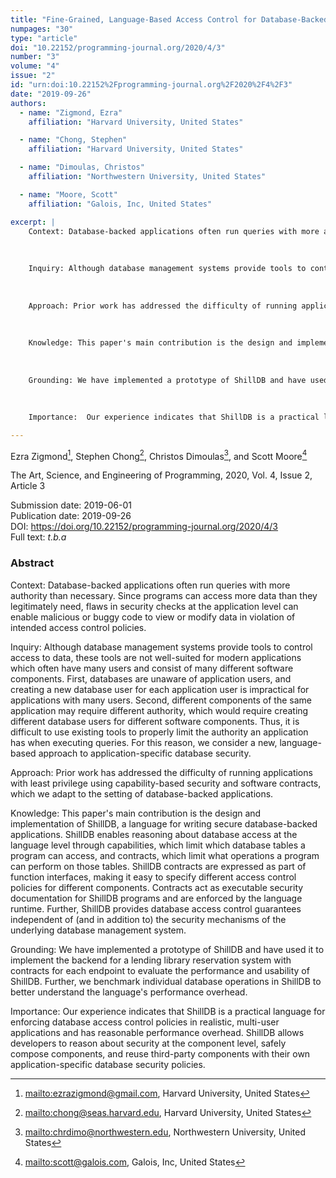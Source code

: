 ```yaml
---
title: "Fine-Grained, Language-Based Access Control for Database-Backed Applications"
numpages: "30"
type: "article"
doi: "10.22152/programming-journal.org/2020/4/3"
number: "3"
volume: "4"
issue: "2"
id: "urn:doi:10.22152%2Fprogramming-journal.org%2F2020%2F4%2F3"
date: "2019-09-26"
authors: 
  - name: "Zigmond, Ezra"
    affiliation: "Harvard University, United States"

  - name: "Chong, Stephen"
    affiliation: "Harvard University, United States"

  - name: "Dimoulas, Christos"
    affiliation: "Northwestern University, United States"

  - name: "Moore, Scott"
    affiliation: "Galois, Inc, United States"

excerpt: |
    Context: Database-backed applications often run queries with more authority than necessary. Since programs can access more data than they legitimately need, flaws in security checks at the application level can enable malicious or buggy code to view or modify data in violation of intended access control policies. 
    
    
    
    Inquiry: Although database management systems provide tools to control access to data, these tools are not well-suited for modern applications which often have many users and consist of many different software components. First, databases are unaware of application users, and creating a new database user for each application user is impractical for applications with many users. Second, different components of the same application may require different authority, which would require creating different database users for different software components. Thus, it is difficult to use existing tools to properly limit the authority an application has when executing queries. For this reason, we consider a new, language-based approach to application-specific database security. 
    
    
    
    Approach: Prior work has addressed the difficulty of running applications with least privilege using capability-based security and software contracts, which we adapt to the setting of database-backed applications.
    
    
    
    Knowledge: This paper's main contribution is the design and implementation of ShillDB, a language for writing secure database-backed applications. ShillDB enables reasoning about database access at the language level through capabilities, which limit which database tables a program can access, and contracts, which limit what operations a program can perform on those tables. ShillDB contracts are expressed as part of function interfaces, making it easy to specify different access control policies for different components. Contracts act as executable security documentation for ShillDB programs and are enforced by the language runtime. Further, ShillDB provides database access control guarantees independent of (and in addition to) the security mechanisms of the underlying database management system.
    
    
    
    Grounding: We have implemented a prototype of ShillDB and have used it to implement the backend for a lending library reservation system with contracts for each endpoint to evaluate the performance and usability of ShillDB. Further, we benchmark individual database operations in ShillDB to better understand the language's performance overhead.
    
    
    
    Importance:  Our experience indicates that ShillDB is a practical language for enforcing database access control policies in realistic, multi-user applications and has reasonable performance overhead. ShillDB allows developers to reason about security at the component level, safely compose components, and reuse third-party components with their own application-specific database security policies.

---
```

Ezra Zigmond[^1], Stephen Chong[^2], Christos Dimoulas[^3], and Scott Moore[^4]

The Art, Science, and Engineering of Programming, 2020, Vol. 4, Issue 2, Article 3

Submission date: 2019-06-01  
Publication date: 2019-09-26  
DOI: <https://doi.org/10.22152/programming-journal.org/2020/4/3>  
Full text: *t.b.a*  


### Abstract
Context: Database-backed applications often run queries with more authority than necessary. Since programs can access more data than they legitimately need, flaws in security checks at the application level can enable malicious or buggy code to view or modify data in violation of intended access control policies. 



Inquiry: Although database management systems provide tools to control access to data, these tools are not well-suited for modern applications which often have many users and consist of many different software components. First, databases are unaware of application users, and creating a new database user for each application user is impractical for applications with many users. Second, different components of the same application may require different authority, which would require creating different database users for different software components. Thus, it is difficult to use existing tools to properly limit the authority an application has when executing queries. For this reason, we consider a new, language-based approach to application-specific database security. 



Approach: Prior work has addressed the difficulty of running applications with least privilege using capability-based security and software contracts, which we adapt to the setting of database-backed applications.



Knowledge: This paper's main contribution is the design and implementation of ShillDB, a language for writing secure database-backed applications. ShillDB enables reasoning about database access at the language level through capabilities, which limit which database tables a program can access, and contracts, which limit what operations a program can perform on those tables. ShillDB contracts are expressed as part of function interfaces, making it easy to specify different access control policies for different components. Contracts act as executable security documentation for ShillDB programs and are enforced by the language runtime. Further, ShillDB provides database access control guarantees independent of (and in addition to) the security mechanisms of the underlying database management system.



Grounding: We have implemented a prototype of ShillDB and have used it to implement the backend for a lending library reservation system with contracts for each endpoint to evaluate the performance and usability of ShillDB. Further, we benchmark individual database operations in ShillDB to better understand the language's performance overhead.



Importance:  Our experience indicates that ShillDB is a practical language for enforcing database access control policies in realistic, multi-user applications and has reasonable performance overhead. ShillDB allows developers to reason about security at the component level, safely compose components, and reuse third-party components with their own application-specific database security policies.


[^1]: <mailto:ezrazigmond@gmail.com>, Harvard University, United States
[^2]: <mailto:chong@seas.harvard.edu>, Harvard University, United States
[^3]: <mailto:chrdimo@northwestern.edu>, Northwestern University, United States
[^4]: <mailto:scott@galois.com>, Galois, Inc, United States

